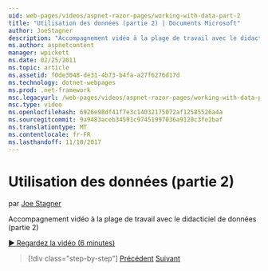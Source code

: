 ```yaml
---
uid: web-pages/videos/aspnet-razor-pages/working-with-data-part-2
title: "Utilisation des données (partie 2) | Documents Microsoft"
author: JoeStagner
description: "Accompagnement vidéo à la plage de travail avec le didacticiel de données (partie 2)"
ms.author: aspnetcontent
manager: wpickett
ms.date: 02/25/2011
ms.topic: article
ms.assetid: f0de3048-de31-4b73-b4fa-a27f6276d17d
ms.technology: dotnet-webpages
ms.prod: .net-framework
msc.legacyurl: /web-pages/videos/aspnet-razor-pages/working-with-data-part-2
msc.type: video
ms.openlocfilehash: 6926e98df41f7e3c14032175072af12585526a4a
ms.sourcegitcommit: 9a9483aceb34591c97451997036a9120c3fe2baf
ms.translationtype: MT
ms.contentlocale: fr-FR
ms.lasthandoff: 11/10/2017
---
```

<a name="working-with-data-part-2"></a>Utilisation des données (partie 2)
====================
par [Joe Stagner](https://github.com/JoeStagner)

Accompagnement vidéo à la plage de travail avec le didacticiel de données (partie 2)

[&#9654; Regardez la vidéo (6 minutes)](https://channel9.msdn.com/Blogs/ASP-NET-Site-Videos/working-with-data-part-2)

>[!div class="step-by-step"]
[Précédent](working-with-data-part-1.md)
[Suivant](displaying-data-in-a-grid.md)
